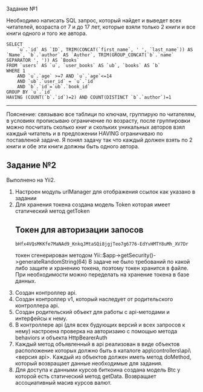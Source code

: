 Задание №1

Необходимо написать SQL запрос, который найдет и выведет всех читателей, возраста от 7 и до 17 лет, которые взяли только 2 книги и все книги одного и того же автора.

	SELECT
		`u`.`id` AS `ID`, TRIM(CONCAT(`first_name`, ' ', `last_name`)) AS `Name`, `b`.`author` AS `Author`, TRIM(GROUP_CONCAT(`b`.`name` SEPARATOR ', ')) AS `Books`
	FROM `users` AS `u`, `user_books` AS `ub`, `books` AS `b`
	WHERE 1
		AND `u`.`age` >=7 AND `u`.`age`<=14
		AND `ub`.`user_id` = `u`.`id`
		AND `b`.`id`=`ub`.`book_id`
	GROUP BY `u`.`id`
	HAVING (COUNT(`b`.`id`)=2) AND COUNT(DISTINCT `b`.`author`)=1
		
------------
Пояснение: связываю все таблици по ключам, группирую по читателям, в условиях прописываю ограничение по возрасту, после группировки можно посчитать сколько книг и скольких уникальных авторов взял каждый читатель и в предложении HAVING ограничиваю по поставленой задаче.
Я понял задачу так что каждый должен взять по 2 книги и обе эти книги должны быть одного автора. 

Задание №2
--------------------------

Выполнено на Yii2. 
<ol>
<li>Настроен модуль urlManager для отображения ссылок как указано в задании</li>
<li>Для хранения токена создана модель Token которая имеет статический метод getToken</li>

Токен для авторизации запосов
---------

    bHfx4VQsMKKfe7MaNAd9_KnkqJMtaSQi8jgjTeo7g6776-EdYvHMTY8uMh_XV7Dr

токен сгенерирован методом Yii::$app->getSecurity()->generateRandomString(64)
В задаче не было требований по какой либо защите и хранению токена, поэтому токен хранится в файле. При необходимости можно переделать на хранение токена в базе данных.

<li>Создан контроллер api.</li>
<li>Создан контроллер v1, который наследует от родительского контроллера api.</li>
<li>Создан родительский объект для работы с api-методами и интерфейсы к нему.</li>
<li>В контроллере api (для всех будующих версий и всех запросов к нему) настроена проверка на авторизаию с помощью метода behaviors и объекта HttpBearerAuth</li>
<li>Каждый метод объявленный в api реализован в виде объектов расположение которых должно быть в каталоге app\controllers\api\<версия api>. Каждый из объектов должен иметь метод doMethod, который возвращает данные необходимые для задания.</li>
<li>Для доступа к данными курсов биткоина создана модель Btc у которой есть статический метод getData. Возвращает ассоциативный масив курсов валют.</li>
</ol>